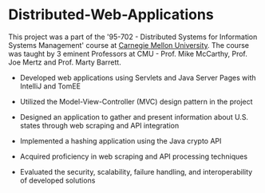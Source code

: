 # Distributed-Web-Applications

This project was a part of the '95-702 - Distributed Systems for Information Systems Management' course at [Carnegie Mellon University](https://www.cmu.edu/). The course was taught by 3 eminent Professors at CMU - Prof. Mike McCarthy, Prof. Joe Mertz and Prof. Marty Barrett.

- Developed web applications using Servlets and Java Server Pages with IntelliJ and TomEE

- Utilized the Model-View-Controller (MVC) design pattern in the project

- Designed an application to gather and present information about U.S. states through web scraping and API integration

- Implemented a hashing application using the Java crypto API

- Acquired proficiency in web scraping and API processing techniques

- Evaluated the security, scalability, failure handling, and interoperability of developed solutions
